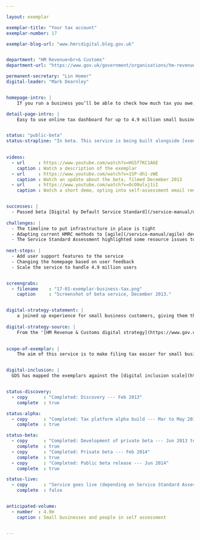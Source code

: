 ```yaml
---

layout: exemplar

exemplar-title: "Your tax account"
exemplar-number: 17

exemplar-blog-url: "www.hmrcdigital.blog.gov.uk"


department: "HM Revenue<br>& Customs"
department-url: "https://www.gov.uk/government/organisations/hm-revenue-customs"

permanent-secretary: "Lin Homer"
digital-leader: "Mark Dearnley"


homepage-intro: |
    If you run a business you’ll be able to check how much tax you owe, learn about what you can and can’t claim, and pay your tax --- all in one place

detail-page-intro: |
    Easy to use online tax dashboard for up to 4.9 million small businesses and people in self-assessment


status: "public-beta"
status-strapline: "In beta. This service is being built alongside [exemplar 15: PAYE for employees](/transformation/paye) and [exemplar 16: Digital self-assessment](/transformation/self-assessment)."
  

videos:
  - url     : https://www.youtube.com/watch?v=HG5f7KC1A6E
    caption : Watch a description of the exemplar
  - url     : https://www.youtube.com/watch?v=1SP-dh1-zWE
    caption : Watch an update about the beta, filmed December 2013
  - url     : https://www.youtube.com/watch?v=OcO9ulxj1iI
    caption : Watch a short demo, opting into self-assessment email reminders, filmed January 2014


successes: |
  - Passed beta [Digital by Default Service Standard](/service-manual/digital-by-default) assessment
  
challenges: |
  - The timeline to put infrastructure in place is tight
  - Adapting current HMRC methods to [agile](/service-manual/agile) development
  - The Service Standard Assessment highlighted some resource issues to be addressed
  
next-steps: |
  - Add user support features to the service
  - Changing the homepage based on user feedback
  - Scale the service to handle 4.9 million users


screengrabs:
  - filename    : "17-01-exemplar-business-tax.png"
    caption     : "Screenshot of beta service, December 2013."


digital-strategy-statement: |
    a joined up experience for small business customers, giving them the ability to perform a number of transactions with the department in a single place
    
digital-strategy-source: |
    From the '[HM Revenue & Customs digital strategy](https://www.gov.uk/government/publications/digital-strategy-december-2012)' --- December 2012
    

scope-of-exemplar: |
    The aim of this service is to make filing tax easier for small businesses. It is estimated this can save these businesses between as £17 million and £25 million next year. This service will provide improved tools and a tax dashboard for small businesses. Like all HMRC exemplar services, it will be built on the new digital tax platform.


digital-inclusion: |
  GDS has mapped the exemplars against the [digital inclusion scale](https://www.gov.uk/government/publications/government-digital-inclusion-strategy/government-digital-inclusion-strategy#measuring-digital-exclusion) to help show where these services may be difficult for some people to use. [See the rating for Your tax account](https://www.gov.uk/government/publications/government-digital-inclusion-strategy/exemplar-services-and-identity-assurance-how-complex-they-are#digital-self-assessment-and-your-tax-account).


status-discovery:
  - copy      : "Completed: Discovery --- Feb 2013"
    complete  : true

status-alpha:
  - copy      : "Completed: Tax platform alpha build --- Mar to May 2013"
    complete  : true

status-beta:
  - copy      : "Completed: Development of private beta --- Jun 2013 to Jan 2014"
    complete  : true
  - copy      : "Completed: Private beta --- Feb 2014"
    complete  : true
  - copy      : "Completed: Public beta release --- Jun 2014"
    complete  : true

status-live:
  - copy      : "Service goes live (depending on Service Standard Assessment) ---  Oct to Dec 2014"
    complete  : false


anticipated-volume:
  - number  : 4.9m
    caption : Small businesses and people in self assessment


---
```



